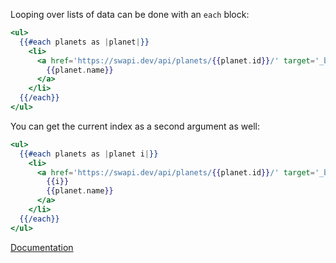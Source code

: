 Looping over lists of data can be done with an `each` block:

```hbs
<ul>
  {{#each planets as |planet|}}
    <li>
      <a href='https://swapi.dev/api/planets/{{planet.id}}/' target='_blank'>
        {{planet.name}}
      </a>
    </li>
  {{/each}}
</ul>
```

You can get the current index as a second argument as well:

```hbs
<ul>
  {{#each planets as |planet i|}}
    <li>
      <a href='https://swapi.dev/api/planets/{{planet.id}}/' target='_blank'>
        {{i}}
        {{planet.name}}
      </a>
    </li>
  {{/each}}
</ul>
```

[Documentation][docs]

[docs]: https://api.emberjs.com/ember/release/classes/Ember.Templates.helpers/methods/each?anchor=each

